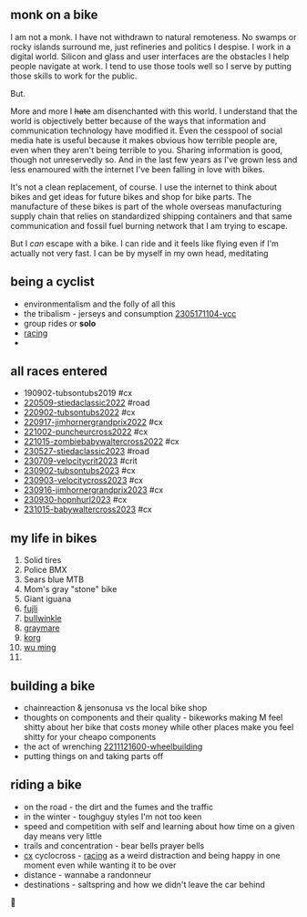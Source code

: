 ## monk on a bike

I am not a monk. I have not withdrawn to natural remoteness. No swamps or rocky islands surround me, just refineries and politics I despise. I work in a digital world. Silicon and glass and user interfaces are the obstacles I help people navigate at work. I tend to use those tools well so I serve by putting those skills to work for the public.

But.

More and more I ~~hate~~ am disenchanted with this world. I understand that the world is objectively better because of the ways that information and communication technology have modified it. Even the cesspool of social media hate is useful because it makes obvious how terrible people are, even when they aren't being terrible to you. Sharing information is good, though not unreservedly so. And in the last few years as I've grown less and less enamoured with the internet I've been falling in love with bikes.

It's not a clean replacement, of course. I use the internet to think about bikes and get ideas for future bikes and shop for bike parts. The manufacture of these bikes is part of the whole overseas manufacturing supply chain that relies on standardized shipping containers and that same communication and fossil fuel burning network that I am trying to escape.

But I *can* escape with a bike. I can ride and it feels like flying even if I'm actually not very fast. I can be by myself in my own head, meditating

## being a cyclist

* environmentalism and the folly of all this
* the tribalism - jerseys and consumption [2305171104-vcc](2305171104-vcc.md)
* group rides or **solo**
* [racing](racing.md)
* 

## all races entered

* 190902-tubsontubs2019 #cx
* [220509-stiedaclassic2022](220509-stiedaclassic2022.md) #road
* [220902-tubsontubs2022](220902-tubsontubs2022.md) #cx
* [220917-jimhornergrandprix2022](220917-jimhornergrandprix2022.md) #cx 
* [221002-puncheurcross2022](221002-puncheurcross2022.md) #cx 
* [221015-zombiebabywaltercross2022](221015-zombiebabywaltercross2022.md) #cx 
* [230527-stiedaclassic2023](230527-stiedaclassic2023.md) #road 
* [230709-velocitycrit2023](230709-velocitycrit2023.md) #crit
* [230902-tubsontubs2023](230902-tubsontubs2023.md) #cx 
* [230903-velocitycross2023](230903-velocitycross2023.md) #cx
* [230916-jimhornergrandprix2023](230916-jimhornergrandprix2023.md) #cx 
* [230930-hopnhurl2023](230930-hopnhurl2023.md) #cx 
* [231015-babywaltercross2023](231015-babywaltercross2023.md) #cx 


## my life in bikes

1. Solid tires
2. Police BMX
3. Sears blue MTB
4. Mom's gray "stone" bike
5. Giant iguana
6. [fujli](fujli.md)
7. [bullwinkle](bullwinkle.md)
8. [graymare](graymare.md) 
9. [korg](korg.md)
10. [wu ming](wuming.md)
11. 

## building a bike

* chainreaction & jensonusa vs the local bike shop
* thoughts on components and their quality - bikeworks making M feel shitty about her bike that costs money while other places make you feel shitty for your cheapo components
* the act of wrenching [2211121600-wheelbuilding](2211121600-wheelbuilding.md)
* putting things on and taking parts off

## riding a bike

* on the road - the dirt and the fumes and the traffic
* in the winter - toughguy styles I'm not too keen
* speed and competition with self and learning about how time on a given day means very little 
* trails and concentration - bear bells prayer bells
* [cx](cx.md) cyclocross - [racing](racing.md) as a weird distraction and being happy in one moment even while wanting it to be over
* distance - wannabe a randonneur
* destinations - saltspring and how we didn't leave the car behind


:bicyclist:
